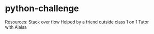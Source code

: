 # python-challenge

Resources:
Stack over flow
Helped by a friend outside class
1 on 1 Tutor with Alaisa
